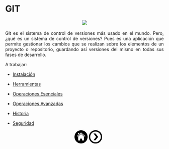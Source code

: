 # GIT 

<div align="justify">

<div align="center" >
 <img src="https://rosolutions.com.mx/blog/wp-content/uploads/2019/02/git.jpeg" width="100px">
</div> 

 Git es el sistema de control de versiones más usado en el mundo. Pero, ¿qué es un sistema de control de versiones? Pues es una aplicación que permite gestionar los cambios que se realizan sobre los elementos de un proyecto o repositorio, guardando así versiones del mismo en todas sus fases de desarrollo.

 A trabajar:
 - [Instalación](INSTALACION.md)
 - [Herramientas](HERRAMIENTAS.md)
 - [Operaciones Esenciales](OPERACIONES_ESENCIALES.md)
 - [Operaciones Avanzadas](OPERACIONES_AVANZADAS.md)
 - [Historia](HISTORIA.md)
 - [Seguridad](SEGURIDAD.md)


	<div align="center">
	    <a href="README.md"><img src="../../img/home.png" alt="XML Home" style="width:42px;height:42px;"></a>
	    <a href="INSTALACION.md"><img src="../../img/next.png" alt="INSTALACION GIT" style="width:42px;height:42px;"> 
	</div>

 </div>	